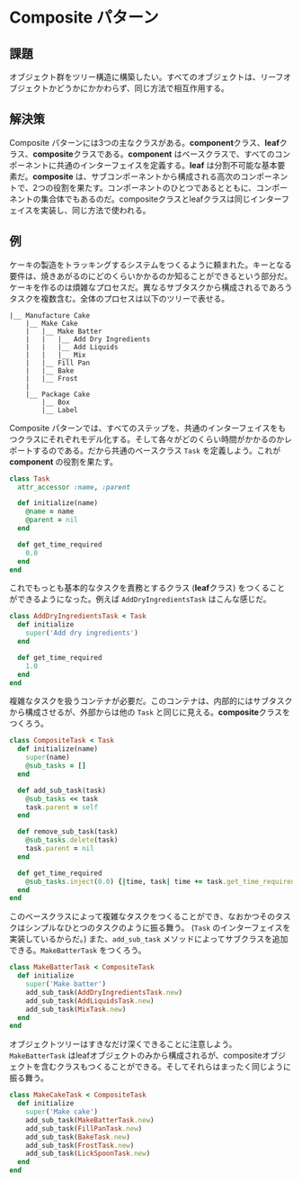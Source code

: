 # Composite パターン

## 課題
オブジェクト群をツリー構造に構築したい。すべてのオブジェクトは、リーフオブジェクトかどうかにかかわらず、同じ方法で相互作用する。

## 解決策
Composite パターンには3つの主なクラスがある。**component**クラス、**leaf**クラス、**composite**クラスである。**component** はベースクラスで、すべてのコンポーネントに共通のインターフェイスを定義する。**leaf** は分割不可能な基本要素だ。**composite** は、サブコンポーネントから構成される高次のコンポーネントで、2つの役割を果たす。コンポーネントのひとつであるとともに、コンポーネントの集合体でもあるのだ。compositeクラスとleafクラスは同じインターフェイスを実装し、同じ方法で使われる。

## 例
ケーキの製造をトラッキングするシステムをつくるように頼まれた。キーとなる要件は、焼きあがるのにどのくらいかかるのか知ることができるという部分だ。ケーキを作るのは煩雑なプロセスだ。異なるサブタスクから構成されるであろうタスクを複数含む。全体のプロセスは以下のツリーで表せる。

```
|__ Manufacture Cake
    |__ Make Cake
    |   |__ Make Batter
    |   |   |__ Add Dry Ingredients
    |   |   |__ Add Liquids
    |   |   |__ Mix
    |   |__ Fill Pan
    |   |__ Bake
    |   |__ Frost
    |
    |__ Package Cake
        |__ Box
        |__ Label
```

Composite パターンでは、すべてのステップを、共通のインターフェイスをもつクラスにそれぞれモデル化する。そして各々がどのくらい時間がかかるのかレポートするのである。だから共通のベースクラス `Task` を定義しよう。これが **component** の役割を果たす。

```ruby
class Task
  attr_accessor :name, :parent

  def initialize(name)
    @name = name
    @parent = nil
  end

  def get_time_required
    0.0
  end
end
```

これでもっとも基本的なタスクを責務とするクラス (**leaf**クラス) をつくることができるようになった。例えば `AddDryIngredientsTask` はこんな感じだ。

```ruby
class AddDryIngredientsTask < Task
  def initialize
    super('Add dry ingredients')
  end

  def get_time_required
    1.0
  end
end
```

複雑なタスクを扱うコンテナが必要だ。このコンテナは、内部的にはサブタスクから構成させるが、外部からは他の `Task` と同じに見える。**composite**クラスをつくろう。

```ruby
class CompositeTask < Task
  def initialize(name)
    super(name)
    @sub_tasks = []
  end

  def add_sub_task(task)
    @sub_tasks << task
    task.parent = self
  end

  def remove_sub_task(task)
    @sub_tasks.delete(task)
    task.parent = nil
  end

  def get_time_required
    @sub_tasks.inject(0.0) {|time, task| time += task.get_time_required}
  end
end
```

このベースクラスによって複雑なタスクをつくることができ、なおかつそのタスクはシンプルなひとつのタスクのように振る舞う。 (`Task` のインターフェイスを実装しているからだ。) また、`add_sub_task` メソッドによってサブクラスを追加できる。`MakeBatterTask` をつくろう。

```ruby
class MakeBatterTask < CompositeTask
  def initialize
    super('Make batter')
    add_sub_task(AddDryIngredientsTask.new)
    add_sub_task(AddLiquidsTask.new)
    add_sub_task(MixTask.new)
  end
end
```

オブジェクトツリーはすきなだけ深くできることに注意しよう。`MakeBatterTask` はleafオブジェクトのみから構成されるが、compositeオブジェクトを含むクラスもつくることができる。そしてそれらはまったく同じように振る舞う。

```ruby
class MakeCakeTask < CompositeTask
  def initialize
    super('Make cake')
    add_sub_task(MakeBatterTask.new)
    add_sub_task(FillPanTask.new)
    add_sub_task(BakeTask.new)
    add_sub_task(FrostTask.new)
    add_sub_task(LickSpoonTask.new)
  end
end
```
